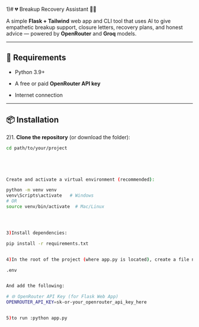1)# 💔 Breakup Recovery Assistant 🧠✨

A simple **Flask + Tailwind** web app and CLI tool that uses AI to give empathetic breakup support, closure letters, recovery plans, and honest advice — powered by **OpenRouter** and **Groq** models.

---

## 🧰 Requirements

- Python 3.9+
- A free or paid **OpenRouter API key**
  
- Internet connection

---

## 📦 Installation




2)1. **Clone the repository** (or download the folder):
   ```bash
   cd path/to/your/project





Create and activate a virtual environment (recommended):

python -m venv venv
venv\Scripts\activate   # Windows
# OR
source venv/bin/activate  # Mac/Linux




3)Install dependencies:

pip install -r requirements.txt


4)In the root of the project (where app.py is located), create a file named:

.env


And add the following:

# 🌐 OpenRouter API Key (for Flask Web App)
OPENROUTER_API_KEY=sk-or-your_openrouter_api_key_here


5)to run :python app.py
